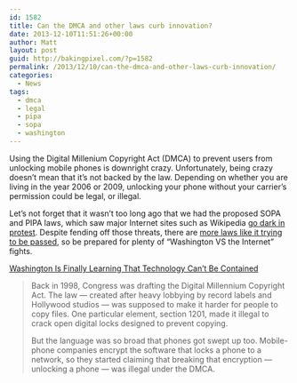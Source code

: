 ```yaml
---
id: 1582
title: Can the DMCA and other laws curb innovation?
date: 2013-12-10T11:51:26+00:00
author: Matt
layout: post
guid: http://bakingpixel.com/?p=1582
permalink: /2013/12/10/can-the-dmca-and-other-laws-curb-innovation/
categories:
  - News
tags:
  - dmca
  - legal
  - pipa
  - sopa
  - washington
---
```

Using the Digital Millenium Copyright Act (DMCA) to prevent users from unlocking mobile phones is downright crazy. Unfortunately, being crazy doesn&#8217;t mean that it&#8217;s not backed by the law. Depending on whether you are living in the year 2006 or 2009, unlocking your phone without your carrier&#8217;s permission could be legal, or illegal.

Let&#8217;s not forget that it wasn&#8217;t too long ago that we had the proposed SOPA and PIPA laws, which saw major Internet sites such as Wikipedia [go dark in protest](http://www.bbc.co.uk/news/technology-16612628). Despite fending off those threats, there are [more laws like it trying to be passed](http://en.wikipedia.org/wiki/Protests_against_SOPA_and_PIPA#Other_proposed_laws), so be prepared for plenty of &#8220;Washington VS the Internet&#8221; fights.

[Washington Is Finally Learning That Technology Can’t Be Contained](http://www.wired.com/opinion/2013/12/technology-thompson/)

> Back in 1998, Congress was drafting the Digital Millennium Copyright Act. The law — created after heavy lobbying by record labels and Hollywood studios — was supposed to make it harder for people to copy files. One particular element, section 1201, made it illegal to crack open digital locks designed to prevent copying.
> 
> But the language was so broad that phones got swept up too. Mobile-phone companies encrypt the software that locks a phone to a network, so they started claiming that breaking that encryption — unlocking a phone — was illegal under the DMCA.